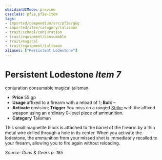 ```yaml
---
obsidianUIMode: preview
cssclass: pf2e,pf2e-item
tags:
- imported/compendium/src/pf2e/g&g
- imported/item/category/talisman
- trait/school/conjuration
- trait/equipment/consumable
- trait/magical
- trait/equipment/talisman
aliases: ["Persistent Lodestone"]
---
```

# Persistent Lodestone *Item 7*  
[conjuration](conjuration.md)  [consumable](consumable.md)  [magical](magical.md)  [talisman](talisman.md)  

- **Price** 55 gp
- **Usage** affixed to a firearm with a reload of 1; **Bulk** –
- **Activate** envision; **Trigger** You miss on a ranged [Strike](strike.md) with the affixed weapon using an ordinary 0-level piece of ammunition.
- **Category** Talisman

This small magnetite block is attached to the barrel of the firearm by a thin metal wire drilled through a hole in its center. When you activate the lodestone, the ammunition from your missed shot is immediately recalled to your firearm, allowing you to fire again without reloading.

*Source: Guns & Gears p. 185*